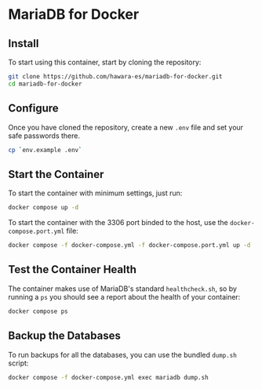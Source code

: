 # MariaDB for Docker

## Install

To start using this container, start by cloning the repository:

```bash
git clone https://github.com/hawara-es/mariadb-for-docker.git
cd mariadb-for-docker
```

## Configure

Once you have cloned the repository, create a new `.env` file
and set your safe passwords there.

```bash
cp `env.example .env`
```

## Start the Container

To start the container with minimum settings, just run:

```bash
docker compose up -d
```

To start the container with the 3306 port binded to the host, use the
`docker-compose.port.yml` file:

```bash
docker compose -f docker-compose.yml -f docker-compose.port.yml up -d
```

## Test the Container Health

The container makes use of MariaDB's standard `healthcheck.sh`, so by
running a `ps` you should see a report about the health of your container:

```bash
docker compose ps
```

## Backup the Databases

To run backups for all the databases, you can use the bundled `dump.sh` script:

```bash
docker compose -f docker-compose.yml exec mariadb dump.sh
```
